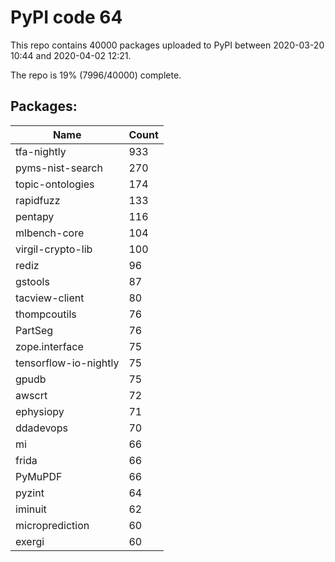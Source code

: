 # PyPI code 64

This repo contains 40000 packages uploaded to PyPI between 
2020-03-20 10:44 and 2020-04-02 12:21.

The repo is 19% (7996/40000) complete.

## Packages:

| Name  | Count |
| ----- | ----- |
| tfa-nightly | 933 |
| pyms-nist-search | 270 |
| topic-ontologies | 174 |
| rapidfuzz | 133 |
| pentapy | 116 |
| mlbench-core | 104 |
| virgil-crypto-lib | 100 |
| rediz | 96 |
| gstools | 87 |
| tacview-client | 80 |
| thompcoutils | 76 |
| PartSeg | 76 |
| zope.interface | 75 |
| tensorflow-io-nightly | 75 |
| gpudb | 75 |
| awscrt | 72 |
| ephysiopy | 71 |
| ddadevops | 70 |
| mi | 66 |
| frida | 66 |
| PyMuPDF | 66 |
| pyzint | 64 |
| iminuit | 62 |
| microprediction | 60 |
| exergi | 60 |


